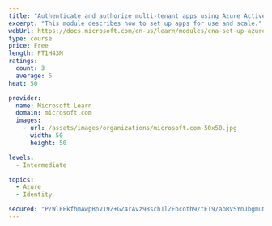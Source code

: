 ```yaml
---
title: "Authenticate and authorize multi-tenant apps using Azure Active Directory (Azure AD)"
excerpt: "This module describes how to set up apps for use and scale."
webUrl: https://docs.microsoft.com/en-us/learn/modules/cna-set-up-azure-ad-use-scale/
type: course
price: Free
length: PT1H43M
ratings:
  count: 3
  average: 5
heat: 50

provider:
  name: Microsoft Learn
  domain: microsoft.com
  images:
    - url: /assets/images/organizations/microsoft.com-50x50.jpg
      width: 50
      height: 50

levels:
  - Intermediate

topics:
  - Azure
  - Identity

secured: "P/WlFEkfhmAwpBnV19Z+GZ4rAvz98sch1lZEbcoth9/tET9/abRVSYnJbgmuNPfkSKuUzgg9BzW6UJ/67mpFF5v+pGArTsVTw1mJieYoTgN5jvCmIDVy9ApmNG9MeHu2xxkVvSH8G95aHy5fEftxtqWHeMK1nxnbDJoptTuitA6B6DURGLoDkYCRi6fXA6Jyp60S2+AtrU3Q/BBh7OtAoNASZEljyfVCN9Ou2Lo1HgfVi3YsP537m0e5oNYNex7X37G7PzBkveP8JyJnefhpEbfu8SNqs4iF7VCJpf0RZMiTkCxQ4dmxvUM+b/iCAKhw3LU5O9RG3aHsfp8ZLdBLD877y4pRH6JXZ4FD1HePar8q+CgKi74GCFMUMbyw+PKlGgHaHii5XkjmKFFQGEuhDxz6ZsqZ9uqyOCdoJY5YVT4=;an6ct/r1tFCxBF9HAFGrPA=="
---
```


